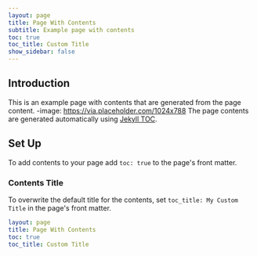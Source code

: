 ```yaml
---
layout: page
title: Page With Contents
subtitle: Example page with contents
toc: true
toc_title: Custom Title
show_sidebar: false
---
```


## Introduction

This is an example page with contents that are generated from the page content. 
-image: https://via.placeholder.com/1024x788
The page contents are generated automatically using [Jekyll TOC](https://github.com/allejo/jekyll-toc).

## Set Up

To add contents to your page add `toc: true` to the page's front matter. 

### Contents Title

To overwrite the default title for the contents, set `toc_title: My Custom Title` in the page's front matter.

```yaml
layout: page
title: Page With Contents
toc: true
toc_title: Custom Title
```